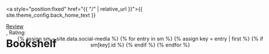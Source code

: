 ---
---
<html lang="en">
<head>
    <meta charset="UTF-8">
    <link rel="stylesheet" href="style.css">
    <meta http-equiv="X-UA-Compatible" content="IE=edge">
    <meta name="viewport" content="width=device-width, initial-scale=1.0">
</head>
<body>
<div class="w">

<a style="position:fixed" href="{{ "/" | relative_url }}">{{ site.theme_config.back_home_text }}</a>
<h1 style="position:fixed" id="title">Bookshelf</h1>

<div class="rating-wrap">
    <div class="review-link"></div>
    <a style="margin:auto" href="https://tomasmiskov.com/a-man-called-ove.html" target="_blank" id="review-link">Review</a>
    <p style="margin:auto" id="rating">, Rating:</p>
    <!-- <img class="stars" src="./stars/0.png"> -->
</div>

<div class="slider-wrap">
    <div class="slider">
        <div class="slider-item">
            <div class="img-div"></div>
        </div>
        <div class="slider-item">
            <div class="img-div"></div>
        </div>
        <div class="slider-item">
            <div class="img-div"></div>
        </div>
        <div class="slider-item">
            <div class="img-div"></div>
        </div>
    </div>
</div>

<script src="data.js"></script>
<script src="app.js"></script>

</div>

<div id="social-media" style="position:fixed; text-align:center">
    {% assign sm = site.data.social-media %}
    {% for entry in sm %}
        {% assign key = entry | first %}
        {% if sm[key].id %}
            <a href="{{ sm[key].href }}" title="{{ sm[key].title }}"><i class="{{ sm[key].fa-icon }}"></i></a>
        {% endif %}
    {% endfor %}
</div>

</body>
</html>

<!-- <div>
<link rel="stylesheet" href="style.css">
<div class="rating-wrap">
        <div class="review-link"></div>
        <a style="margin:auto" href="https://tomasmiskov.com/a-man-called-ove.html" target="_blank" id="review-link">Review</a>
        <p style="margin:auto">, Rating:</p>
        <img class="stars", src="./pages/bookshelf/stars/10.png"></div>
        
<div class="slider-wrap">
    <div class="slider">
        <div class="slider-item">
            <div class="img-div"></div>
        </div>
        <div class="slider-item">
            <div class="img-div"></div>
        </div>
        <div class="slider-item">
            <div class="img-div"></div>
        </div>
        <div class="slider-item">
            <div class="img-div"></div>
        </div>
    </div>
</div>

<script src="data.js"></script>
<script src="app.js"></script>
</div> -->